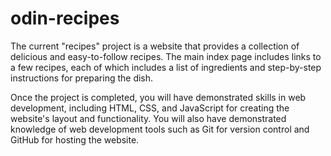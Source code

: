 # odin-recipes
The current "recipes" project is a website that provides a collection of delicious and easy-to-follow recipes. The main index page includes links to a few recipes, each of which includes a list of ingredients and step-by-step instructions for preparing the dish.

Once the project is completed, you will have demonstrated skills in web development, including HTML, CSS, and JavaScript for creating the website's layout and functionality. You will also have demonstrated knowledge of web development tools such as Git for version control and GitHub for hosting the website.